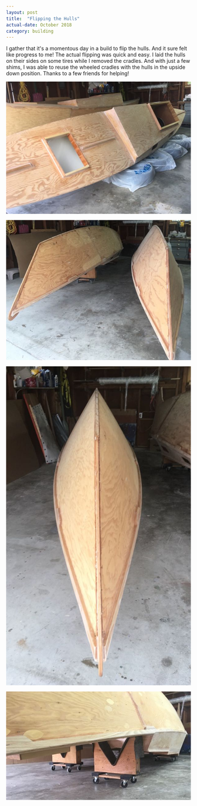 ```yaml
---
layout: post
title:  "Flipping the Hulls"
actual-date: October 2018
category: building
---
```


I gather that it's a momentous day in a build to flip the hulls. And it sure felt like progress to me! The actual flipping was quick and easy. I laid the hulls on their sides on some tires while I removed the cradles. And with just a few shims, I was able to reuse the wheeled cradles with the hulls in the upside down position. Thanks to a few friends for helping!

![Rolled Onto Tires](/assets/images/flipping-1.jpg)

![Flipped](/assets/images/flipping-2.jpg)

![Flipped](/assets/images/flipping-3.jpg)

![Carts Still Work](/assets/images/flipping-4.jpg)
